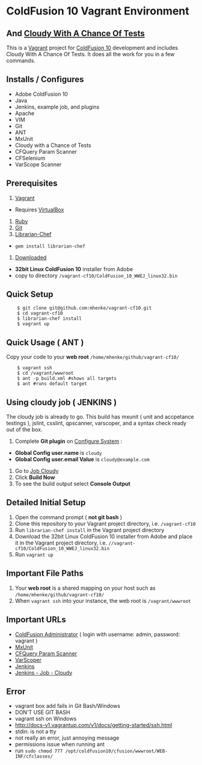 # ColdFusion 10 Vagrant Environment
## And [Cloudy With A Chance Of Tests](https://github.com/mhenke/Cloudy-With-A-Chance-Of-Tests)

This is a [Vagrant](http://vagrantup.com) project for [ColdFusion 10](http://www.adobe.com/products/coldfusion-family.html) development and includes Cloudy With A Chance Of Tests. It does all the work for you in a few commands.

## Installs / Configures
- Adobe ColdFusion 10
- Java
- Jenkins, example job, and plugins
- Apache
- VIM
- Git
- ANT
- MxUnit
- Cloudy with a Chance of Tests
- CFQuery Param Scanner
- CFSelenium
- VarScope Scanner

## Prerequisites
1. [Vagrant](http://downloads.vagrantup.com)
 - Requires [VirtualBox](https://www.virtualbox.org/wiki/Downloads)
1. [Ruby](http://www.ruby-lang.org/en/downloads)
1. [Git](http://git-scm.com/downloads)
1. [Librarian-Chef](https://github.com/applicationsonline/librarian-chef)
 - ```gem install librarian-chef```
1. [Downloaded](https://www.adobe.com/cfusion/tdrc/index.cfm?product=coldfusion)
 - **32bit Linux ColdFusion 10** installer from Adobe 
 - copy to directory `/vagrant-cf10/ColdFusion_10_WWEJ_linux32.bin`

## Quick Setup
```
    $ git clone git@github.com:mhenke/vagrant-cf10.git
    $ cd vagrant-cf10
    $ librarian-chef install
    $ vagrant up
```

## Quick Usage ( ANT )
 Copy your code to your **web root** ```/home/mhenke/github/vagrant-cf10/``` 
```
	$ vagrant ssh
	$ cd /vagrant/wwwroot
	$ ant -p build.xml #shows all targets
	$ ant #runs default target
```

## Using cloudy job ( JENKINS )
The cloudy job is already to go. This build has mxunit ( unit and accpetance testings ), jslint, csslint, qpscanner, varscoper, and a syntax check ready out of the box.

1. Complete **Git plugin** on [Configure System](http://192.168.33.10:8080/configure) :
 - **Global Config user.name** is ```cloudy```
 - **Global Config user.email Value** is ```cloudy@example.com```
1. Go to [Job Cloudy](http://192.168.33.10:8080/job/cloudy)
1. Click **Build Now**
1. To see the build output select **Console Output**

## Detailed Initial Setup
1. Open the command prompt ( **not git bash** )
1. Clone this repository to your Vagrant project directory, i.e. `/vagrant-cf10`
1. Run ```librarian-chef install``` in the Vagrant project directory
1. Download the 32bit Linux ColdFusion 10 installer from Adobe and place it in the Vagrant project directory, i.e. `//vagrant-cf10/ColdFusion_10_WWEJ_linux32.bin`
1. Run ```vagrant up```

## Important File Paths
1. Your **web root** is a shared mapping on your host such as ```/home/mhenke/github/vagrant-cf10/```
1. When ```vagrant ssh``` into your instance, the web root is ```/vagrant/wwwroot```

## Important URLs
- [ColdFusion Administrator](http://192.168.33.10/CFIDE/administrator) ( login with username: admin, password: vagrant )
- [MxUnit](http://192.168.33.10/mxunit)
- [CFQuery Param Scanner](http://192.168.33.10/qpscanner)
- [VarScoper](http://192.168.33.10/varscoper)
- [Jenkins](http://192.168.33.10:8080)
- [Jenkins - Job - Cloudy](http://192.168.33.10:8080/job/cloudy)

## Error
- vagrant box add fails in Git Bash/Windows
 - DON'T USE GIT BASH
- vagrant ssh on Windows
 - http://docs-v1.vagrantup.com/v1/docs/getting-started/ssh.html
- stdin: is not a tty
 - not really an error, just annoying message
- permissions issue when running ant
 - run ```sudo chmod 777 /opt/coldfusion10/cfusion/wwwroot/WEB-INF/cfclasses/```
